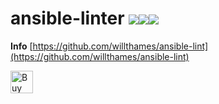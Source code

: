 # ansible-linter [![](https://images.microbadger.com/badges/version/jorgeandrada/ansible-linter.svg)](https://microbadger.com/images/jorgeandrada/ansible-linter "Get your own version badge on microbadger.com")[![](https://images.microbadger.com/badges/image/jorgeandrada/ansible-linter.svg)](https://microbadger.com/images/jorgeandrada/ansible-linter "Get your own image badge on microbadger.com")[![](https://images.microbadger.com/badges/commit/jorgeandrada/ansible-linter.svg)](https://microbadger.com/images/jorgeandrada/ansible-linter "Get your own commit badge on microbadger.com")

**Info** [https://github.com/willthames/ansible-lint](https://github.com/willthames/ansible-lint)

<a href='https://ko-fi.com/A417UXC' target='_blank'><img height='36' style='border:0px;height:36px;' src='https://az743702.vo.msecnd.net/cdn/kofi2.png?v=0' border='0' alt='Buy Me a Coffee at ko-fi.com' /></a>
